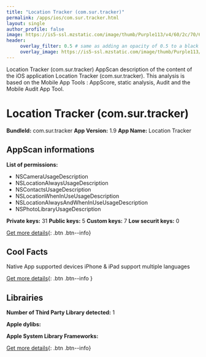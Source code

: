 ```yaml
---
title: "Location Tracker (com.sur.tracker)"
permalink: /apps/ios/com.sur.tracker.html
layout: single
author_profile: false
image: https://is5-ssl.mzstatic.com/image/thumb/Purple113/v4/60/2c/70/602c7078-9001-823a-5aad-4152c32eb5a0/AppIcon-0-1x_U007emarketing-0-0-85-220-0-7.png/512x512bb.jpg
header: 
     overlay_filter: 0.5 # same as adding an opacity of 0.5 to a black background
     overlay_image: https://is5-ssl.mzstatic.com/image/thumb/Purple113/v4/60/2c/70/602c7078-9001-823a-5aad-4152c32eb5a0/AppIcon-0-1x_U007emarketing-0-0-85-220-0-7.png/512x512bb.jpg
---
```

Location Tracker (com.sur.tracker) AppScan description of the content of the iOS application Location Tracker (com.sur.tracker). This analysis is based on the Mobile App Tools : AppScore, static analysis, Audit and the Mobile Audit App Tool.

# Location Tracker (com.sur.tracker)

**BundleId:** com.sur.tracker
**App Version:** 1.9
**App Name:** Location Tracker


## AppScan informations 

**List of permissions:** 
- NSCameraUsageDescription
- NSLocationAlwaysUsageDescription
- NSContactsUsageDescription
- NSLocationWhenInUseUsageDescription
- NSLocationAlwaysAndWhenInUseUsageDescription
- NSPhotoLibraryUsageDescription
  
  
**Private keys:** 31
**Public keys:** 5
**Custom keys:** 7
**Low securit keys:** 0
  
[Get more details](/pricing.html){: .btn .btn--info}

## Cool Facts

Native App
supported devices iPhone & iPad
support multiple languages
  
[Get more details](/pricing.html){: .btn .btn--info }

## Librairies 
**Number of Third Party Library detected:** 1


**Apple dylibs:**


**Apple System Library Frameworks:**


  
[Get more details](/pricing.html){: .btn .btn--info}

